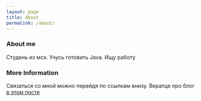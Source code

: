 ```yaml
---
layout: page
title: About
permalink: /about/
---
```


### About me
Студень из мск. Учусь готовить Java. Ищу работу

### More Information

Связаться со мной можно перейдя по ссылкам внизу. Вкратце про блог [в этом посте](http://www.javadan.blog/intro/) 
